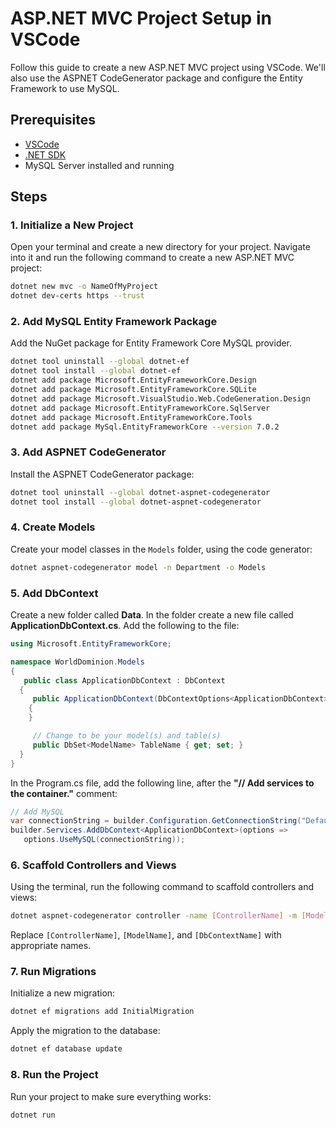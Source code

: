 # ASP.NET MVC Project Setup in VSCode
Follow this guide to create a new ASP.NET MVC project using VSCode. We'll also use the ASPNET CodeGenerator package and configure the Entity Framework to use MySQL.

## Prerequisites
- [VSCode](https://code.visualstudio.com/)
- [.NET SDK](https://dotnet.microsoft.com/download)
- MySQL Server installed and running

## Steps
### 1. Initialize a New Project
Open your terminal and create a new directory for your project. Navigate into it and run the following command to create a new ASP.NET MVC project:
```bash
dotnet new mvc -o NameOfMyProject
dotnet dev-certs https --trust
```

### 2. Add MySQL Entity Framework Package
Add the NuGet package for Entity Framework Core MySQL provider.
```bash
dotnet tool uninstall --global dotnet-ef
dotnet tool install --global dotnet-ef
dotnet add package Microsoft.EntityFrameworkCore.Design
dotnet add package Microsoft.EntityFrameworkCore.SQLite
dotnet add package Microsoft.VisualStudio.Web.CodeGeneration.Design
dotnet add package Microsoft.EntityFrameworkCore.SqlServer
dotnet add package Microsoft.EntityFrameworkCore.Tools
dotnet add package MySql.EntityFrameworkCore --version 7.0.2
```

### 3. Add ASPNET CodeGenerator
Install the ASPNET CodeGenerator package:
```bash
dotnet tool uninstall --global dotnet-aspnet-codegenerator
dotnet tool install --global dotnet-aspnet-codegenerator
```

### 4. Create Models
Create your model classes in the `Models` folder, using the code generator:
```bash
dotnet aspnet-codegenerator model -n Department -o Models
```

### 5. Add DbContext
Create a new folder called **Data**. In the folder create a new file called **ApplicationDbContext.cs**. Add the following to the file:
```csharp
using Microsoft.EntityFrameworkCore;

namespace WorldDominion.Models
{
   public class ApplicationDbContext : DbContext
  {
     public ApplicationDbContext(DbContextOptions<ApplicationDbContext> options) : base(options)
    {
    }

     // Change to be your model(s) and table(s)
     public DbSet<ModelName> TableName { get; set; }
  }
}
```

In the Program.cs file, add the following line, after the **"// Add services to the container."** comment:
```csharp
// Add MySQL
var connectionString = builder.Configuration.GetConnectionString("Default") ?? throw new InvalidOperationException("Connection string not found.");
builder.Services.AddDbContext<ApplicationDbContext>(options => 
   options.UseMySQL(connectionString));
```

### 6. Scaffold Controllers and Views
Using the terminal, run the following command to scaffold controllers and views:
```bash
dotnet aspnet-codegenerator controller -name [ControllerName] -m [ModelName] -dc [DbContextName] --relativeFolderPath Controllers --useDefaultLayout --referenceScriptLibraries
```

Replace `[ControllerName]`, `[ModelName]`, and `[DbContextName]` with appropriate names.

### 7. Run Migrations
Initialize a new migration:
```bash
dotnet ef migrations add InitialMigration
```

Apply the migration to the database:
```bash
dotnet ef database update
```

### 8. Run the Project
Run your project to make sure everything works:
```bash
dotnet run
```